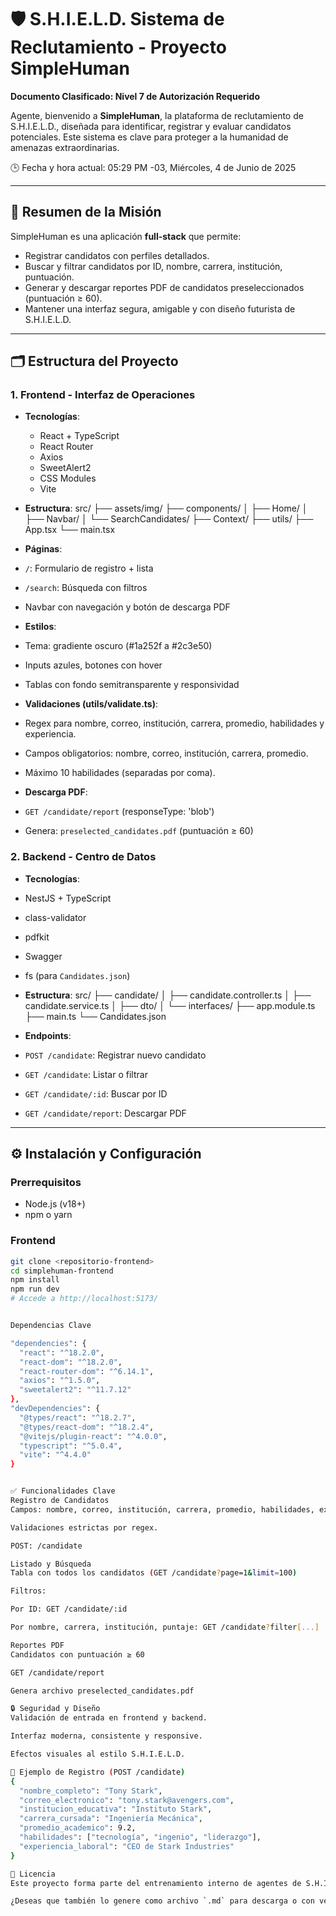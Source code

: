 # 🛡️ S.H.I.E.L.D. Sistema de Reclutamiento - Proyecto SimpleHuman

**Documento Clasificado: Nivel 7 de Autorización Requerido**

Agente, bienvenido a **SimpleHuman**, la plataforma de reclutamiento de S.H.I.E.L.D., diseñada para identificar, registrar y evaluar candidatos potenciales. Este sistema es clave para proteger a la humanidad de amenazas extraordinarias.

🕒 Fecha y hora actual: 05:29 PM -03, Miércoles, 4 de Junio de 2025

---

## 🎯 Resumen de la Misión

SimpleHuman es una aplicación **full-stack** que permite:

- Registrar candidatos con perfiles detallados.
- Buscar y filtrar candidatos por ID, nombre, carrera, institución, puntuación.
- Generar y descargar reportes PDF de candidatos preseleccionados (puntuación ≥ 60).
- Mantener una interfaz segura, amigable y con diseño futurista de S.H.I.E.L.D.

---

## 🗂️ Estructura del Proyecto

### 1. Frontend - Interfaz de Operaciones

- **Tecnologías**:
  - React + TypeScript
  - React Router
  - Axios
  - SweetAlert2
  - CSS Modules
  - Vite

- **Estructura**:
src/
├── assets/img/
├── components/
│ ├── Home/
│ ├── Navbar/
│ └── SearchCandidates/
├── Context/
├── utils/
├── App.tsx
└── main.tsx



- **Páginas**:
- `/`: Formulario de registro + lista
- `/search`: Búsqueda con filtros
- Navbar con navegación y botón de descarga PDF

- **Estilos**:
- Tema: gradiente oscuro (#1a252f a #2c3e50)
- Inputs azules, botones con hover
- Tablas con fondo semitransparente y responsividad

- **Validaciones (utils/validate.ts)**:
- Regex para nombre, correo, institución, carrera, promedio, habilidades y experiencia.
- Campos obligatorios: nombre, correo, institución, carrera, promedio.
- Máximo 10 habilidades (separadas por coma).

- **Descarga PDF**:
- `GET /candidate/report` (responseType: 'blob')
- Genera: `preselected_candidates.pdf` (puntuación ≥ 60)

### 2. Backend - Centro de Datos

- **Tecnologías**:
- NestJS + TypeScript
- class-validator
- pdfkit
- Swagger
- fs (para `Candidates.json`)

- **Estructura**:
src/
├── candidate/
│ ├── candidate.controller.ts
│ ├── candidate.service.ts
│ ├── dto/
│ └── interfaces/
├── app.module.ts
├── main.ts
└── Candidates.json



- **Endpoints**:
- `POST /candidate`: Registrar nuevo candidato
- `GET /candidate`: Listar o filtrar
- `GET /candidate/:id`: Buscar por ID
- `GET /candidate/report`: Descargar PDF

---

## ⚙️ Instalación y Configuración

### Prerrequisitos

- Node.js (v18+)
- npm o yarn

### Frontend

```bash
git clone <repositorio-frontend>
cd simplehuman-frontend
npm install
npm run dev
# Accede a http://localhost:5173/


Dependencias Clave

"dependencies": {
  "react": "^18.2.0",
  "react-dom": "^18.2.0",
  "react-router-dom": "^6.14.1",
  "axios": "^1.5.0",
  "sweetalert2": "^11.7.12"
},
"devDependencies": {
  "@types/react": "^18.2.7",
  "@types/react-dom": "^18.2.4",
  "@vitejs/plugin-react": "^4.0.0",
  "typescript": "^5.0.4",
  "vite": "^4.4.0"
}


✅ Funcionalidades Clave
Registro de Candidatos
Campos: nombre, correo, institución, carrera, promedio, habilidades, experiencia.

Validaciones estrictas por regex.

POST: /candidate

Listado y Búsqueda
Tabla con todos los candidatos (GET /candidate?page=1&limit=100)

Filtros:

Por ID: GET /candidate/:id

Por nombre, carrera, institución, puntaje: GET /candidate?filter[...]

Reportes PDF
Candidatos con puntuación ≥ 60

GET /candidate/report

Genera archivo preselected_candidates.pdf

🔒 Seguridad y Diseño
Validación de entrada en frontend y backend.

Interfaz moderna, consistente y responsive.

Efectos visuales al estilo S.H.I.E.L.D.

🧪 Ejemplo de Registro (POST /candidate)
{
  "nombre_completo": "Tony Stark",
  "correo_electronico": "tony.stark@avengers.com",
  "institucion_educativa": "Instituto Stark",
  "carrera_cursada": "Ingeniería Mecánica",
  "promedio_academico": 9.2,
  "habilidades": ["tecnología", "ingenio", "liderazgo"],
  "experiencia_laboral": "CEO de Stark Industries"
}

🧩 Licencia
Este proyecto forma parte del entrenamiento interno de agentes de S.H.I.E.L.D. No distribuir sin autorización nivel 7 o superior.

¿Deseas que también lo genere como archivo `.md` para descarga o con versiones separadas para frontend y backend?








